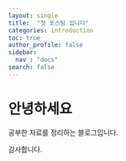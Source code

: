 ```yaml
---
layout: single
title:  "첫 포스팅 입니다"
categories: introduction
toc: true
author_profile: false
sidebar:
  nav : "docs"
search: false
---
```

# 안녕하세요

공부한 자료를 정리하는 블로그입니다.

감사합니다.
